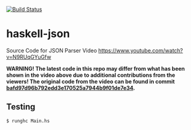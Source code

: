[![Build Status](https://github.com/tsoding/haskell-json/workflows/CI/badge.svg)](https://github.com/tsoding/haskell-json/actions)

# haskell-json

Source Code for JSON Parser Video <https://www.youtube.com/watch?v=N9RUqGYuGfw>

**WARNING! The latest code in this repo may differ from what has been
shown in the video above due to additional contributions from the
viewers! The original code from the video can be found in commit
[bafd97d96b792edd3e170525a7944b9f01de7e34](https://github.com/tsoding/haskell-json/commit/bafd97d96b792edd3e170525a7944b9f01de7e34).**

## Testing

```console
$ runghc Main.hs
```
